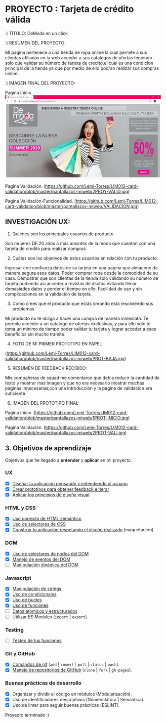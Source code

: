 # PROYECTO : Tarjeta de crédito válida

:) TÍTULO: DeModa en un click 

:) RESUMEN DEL PROYECTO:

Mi pagina pertenece a una tienda de ropa online la cual permite a sus clientas afiliadas en la web acceder a sus catalogos de ofertas teniendo solo que validar su número de tarjeta de credito,el cual es una condicion principal de la tienda ya que por medio de ello podran realizar sus compras online.

:) IMAGEN FINAL DEL PROYECTO:

Pagina Inicio.
![alt protectoInicial](pantallazos-miweb/1PROY-INICIO.jpg)

Pagina Validación.
(https://github.com/Lemi-Torres/LIM012-card-validation/blob/master/pantallazos-miweb/2PROY-VALID.jpg)

Pagina Validación-Funcionalidad.
(https://github.com/Lemi-Torres/LIM012-card-validation/blob/master/pantallazos-miweb/VALIDACION.jpg)


## INVESTIGACIÓN UX:

 1. Quiénes son los principales usuarios de producto.

 Son mujeres DE 20 años a más amantes de la moda que cuentan con una tarjeta de credito para realizar compras.

 2. Cuáles son los objetivos de estos usuarios en relación con tu producto.

 Ingresar con confianza datos de su tarjeta en una pagina que almacene de manera segura esos datos.
 Poder comprar ropa desde la comodidad de su casa.
 Demostrar que son clientas de la tienda solo validando su número de tarjeta pudiendo asi acceder a revistas de dsctos  evitando llenar demasiados datos y perder el tiempo en ello.
 Facilidad de uso y sin complicaciones en la validacion de tarjeta.

 3. Cómo crees que el producto que estás creando está resolviendo sus problemas.

 Mi producto no te obliga a hacer una compra de manera inmediata.
 Te permite acceder a un catalogo de ofertas exclusivas, y para ello solo te toma un minimo de tiempo poder validar tu tarjeta y lograr acceder a esos beneficios sin mucho tramite.

 4. FOTO DE MI PRIMER PROTOTIPO EN PAPEL

 (https://github.com/Lemi-Torres/LIM012-card-validation/blob/master/pantallazos-miweb/PROT-BAJA.jpg)

 5. RESUMEN DE FEEDBACK RECIBIDO:

 Mis compañeras de squad me comentaron que debia reducir la cantidad de texto y mostrar mas imagen y que no era necesario mostrar muchas paginas innecesarias,con una introducción y la pagina de validacion era suficiente.

 6. IMAGEN DEL PROTOTIPO FINAL:

 Pagina Inicio.
 (https://github.com/Lemi-Torres/LIM012-card-validation/blob/master/pantallazos-miweb/1PROT-INICIO.jpg)

 Pagina Validación.
 (https://github.com/Lemi-Torres/LIM012-card-validation/blob/master/pantallazos-miweb/2PROT-VALI.jpg)

## 3. Objetivos de aprendizaje

Objetivos que he llegado a **entender** y
**aplicar** en mi proyecto.

### UX

* [X] [Diseñar la aplicación pensando y entendiendo al usuario](https://lms.laboratoria.la/cohorts/lim-2020-01-bc-core-lim012/courses/intro-ux/01-el-proceso-de-diseno/00-el-proceso-de-diseno)
* [X] [Crear prototipos para obtener feedback e iterar](https://lms.laboratoria.la/cohorts/lim-2020-01-bc-core-lim012/courses/product-design/00-sketching/00-sketching)
* [X] [Aplicar los principios de diseño visual](https://lms.laboratoria.la/cohorts/lim-2020-01-bc-core-lim012/courses/product-design/01-visual-design/01-visual-design-basics)

### HTML y CSS

* [X] [Uso correcto de HTML semántico](https://developer.mozilla.org/en-US/docs/Glossary/Semantics#Semantics_in_HTML)
* [X] [Uso de selectores de CSS](https://developer.mozilla.org/es/docs/Web/CSS/Selectores_CSS)
* [X] [Construir tu aplicación respetando el diseño realizado](https://lms.laboratoria.la/cohorts/lim-2020-01-bc-core-lim012/courses/css/01-css/02-boxmodel-and-display) (maquetación).

### DOM

* [X] [Uso de selectores de nodos del DOM](https://lms.laboratoria.la/cohorts/lim-2020-01-bc-core-lim012/courses/browser/02-dom/03-1-dom-methods-selection)
* [X] [Manejo de eventos del DOM](https://lms.laboratoria.la/cohorts/lim-2020-01-bc-core-lim012/courses/browser/02-dom/04-events)
* [ ] [Manipulación dinámica del DOM](https://developer.mozilla.org/es/docs/Referencia_DOM_de_Gecko/Introducci%C3%B3n)

### Javascript

* [X] [Manipulación de strings](https://lms.laboratoria.la/cohorts/lim-2020-01-bc-core-lim012/courses/javascript/06-strings/01-strings)
* [X] [Uso de condicionales](https://lms.laboratoria.la/cohorts/lim-2020-01-bc-core-lim012/courses/javascript/02-flow-control/01-conditionals-and-loops)
* [X] [Uso de bucles](https://lms.laboratoria.la/cohorts/lim-2020-01-bc-core-lim012/courses/javascript/02-flow-control/02-loops)
* [X] [Uso de funciones](https://lms.laboratoria.la/cohorts/lim-2019-09-bc-core-lim011/courses/javascript/02-flow-control/03-functions)
* [ ] [Datos atómicos y estructurados](https://www.todojs.com/tipos-datos-javascript-es6/)
* [ ] Utilizar ES Modules (`import` | `export`).

### Testing

* [ ] [Testeo de tus funciones](https://jestjs.io/docs/es-ES/getting-started)

### Git y GitHub

* [X] [Comandos de git](https://lms.laboratoria.la/cohorts/lim-2019-09-bc-core-lim011/courses/scm/01-git/04-commands)
  (`add` | `commit` | `pull` | `status` | `push`).
* [X] [Manejo de repositorios de GitHub](https://lms.laboratoria.la/cohorts/lim-2019-09-bc-core-lim011/courses/scm/02-github/01-githubhttps://lms.laboratoria.la/cohorts/lim-2019-09-bc-core-lim011/courses/scm/02-github/01-github)  (`clone` | `fork` | `gh-pages`).

### Buenas prácticas de desarrollo

* [X] Organizar y dividir el código en módulos (Modularización).
* [X] Uso de identificadores descriptivos (Nomenclatura | Semántica).
* [X] Uso de linter para seguir buenas prácticas (ESLINT).

Proyecto terminado :)
